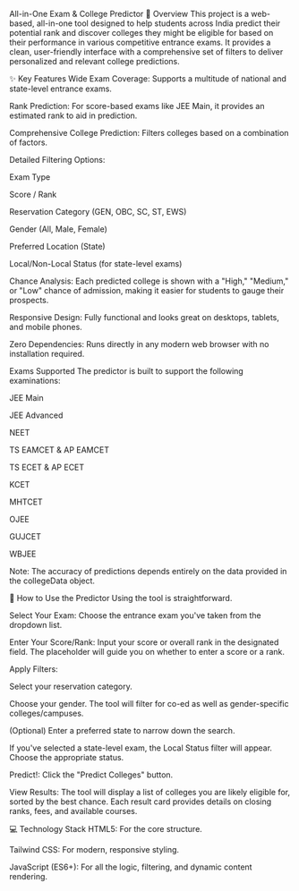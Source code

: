 All-in-One Exam & College Predictor
🚀 Overview
This project is a web-based, all-in-one tool designed to help students across India predict their potential rank and discover colleges they might be eligible for based on their performance in various competitive entrance exams. It provides a clean, user-friendly interface with a comprehensive set of filters to deliver personalized and relevant college predictions.


✨ Key Features
Wide Exam Coverage: Supports a multitude of national and state-level entrance exams.

Rank Prediction: For score-based exams like JEE Main, it provides an estimated rank to aid in prediction.

Comprehensive College Prediction: Filters colleges based on a combination of factors.

Detailed Filtering Options:

Exam Type

Score / Rank

Reservation Category (GEN, OBC, SC, ST, EWS)

Gender (All, Male, Female)

Preferred Location (State)

Local/Non-Local Status (for state-level exams)

Chance Analysis: Each predicted college is shown with a "High," "Medium," or "Low" chance of admission, making it easier for students to gauge their prospects.

Responsive Design: Fully functional and looks great on desktops, tablets, and mobile phones.

Zero Dependencies: Runs directly in any modern web browser with no installation required.

Exams Supported
The predictor is built to support the following examinations:

JEE Main

JEE Advanced

NEET

TS EAMCET & AP EAMCET

TS ECET & AP ECET

KCET

MHTCET

OJEE

GUJCET

WBJEE

Note: The accuracy of predictions depends entirely on the data provided in the collegeData object.

📖 How to Use the Predictor
Using the tool is straightforward. 

Select Your Exam: Choose the entrance exam you've taken from the dropdown list.

Enter Your Score/Rank: Input your score or overall rank in the designated field. The placeholder will guide you on whether to enter a score or a rank.

Apply Filters:

Select your reservation category.

Choose your gender. The tool will filter for co-ed as well as gender-specific colleges/campuses.

(Optional) Enter a preferred state to narrow down the search.

If you've selected a state-level exam, the Local Status filter will appear. Choose the appropriate status.

Predict!: Click the "Predict Colleges" button.

View Results: The tool will display a list of colleges you are likely eligible for, sorted by the best chance. Each result card provides details on closing ranks, fees, and available courses.


💻 Technology Stack
HTML5: For the core structure.

Tailwind CSS: For modern, responsive styling.

JavaScript (ES6+): For all the logic, filtering, and dynamic content rendering.
